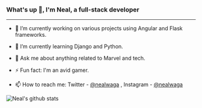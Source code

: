 ### What's up 👋, I'm Neal, a full-stack developer
---
- 🔭 I’m currently working on various projects using Angular and Flask frameworks.

- 🌱 I’m currently learning Django and Python.

- 💬 Ask me about anything related to Marvel and tech.

- ⚡ Fun fact: I'm an avid gamer.

- 📫 How to reach me: Twitter - [@nealwaga](https://twitter.com/nealwaga) , Instagram - [@nealwaga](https://instagram.com/nealwaga)

![Neal's github stats](https://github-readme-stats.vercel.app/api?username=nealwaga)

<!-- [![Top Langs](https://github-readme-stats.vercel.app/api/top-langs/?username=nealwaga)](https://github.com/nealwaga/github-readme-stats) --!>

<!-- - 🤔 I’m looking for help with ...
 - ⚡ Fun fact:
 - 👯 I’m looking to collaborate on Twitter or YouTube. --!>

